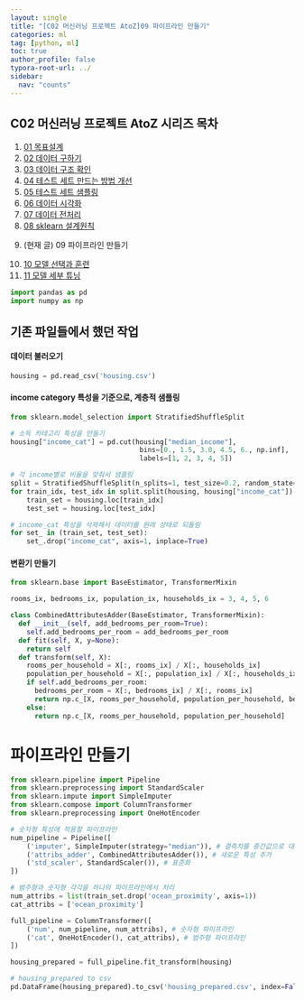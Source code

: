 ```yaml
---
layout: single
title: "[C02 머신러닝 프로젝트 AtoZ]09 파이프라인 만들기"
categories: ml
tag: [python, ml]
toc: true
author_profile: false
typora-root-url: ../
sidebar:
  nav: "counts"
---
```


 
<nav class="cods"><h2>C02 머신러닝 프로젝트 AtoZ 시리즈 목차</h2><ol><li><a href="/ml/C02_머신러닝_프로젝트_AtoZ~01_목표설계/">01 목표설계</a></li><li><a href="/ml/C02_머신러닝_프로젝트_AtoZ~02_데이터_구하기/">02 데이터 구하기</a></li><li><a href="/ml/C02_머신러닝_프로젝트_AtoZ~03_데이터_구조_확인/">03 데이터 구조 확인</a></li><li><a href="/ml/C02_머신러닝_프로젝트_AtoZ~04_테스트_세트_만드는_방법_개선/">04 테스트 세트 만드는 방법 개선</a></li><li><a href="/ml/C02_머신러닝_프로젝트_AtoZ~05_테스트_세트_샘플링/">05 테스트 세트 샘플링</a></li><li><a href="/ml/C02_머신러닝_프로젝트_AtoZ~06_데이터_시각화/">06 데이터 시각화</a></li><li><a href="/ml/C02_머신러닝_프로젝트_AtoZ~07_데이터_전처리/">07 데이터 전처리</a></li><li><a href="/ml/C02_머신러닝_프로젝트_AtoZ~08_sklearn_설계원칙/">08 sklearn 설계원칙</a></li><li><p>(현재 글) 09 파이프라인 만들기</p></li><li><a href="/ml/C02_머신러닝_프로젝트_AtoZ~10_모델_선택과_훈련/">10 모델 선택과 훈련</a></li><li><a href="/ml/C02_머신러닝_프로젝트_AtoZ~11_모델_세부_튜닝/">11 모델 세부 튜닝</a></li></ol></nav>


``` python
import pandas as pd
import numpy as np
```
## 기존 파일들에서 했던 작업
 
#### 데이터 불러오기
 

``` python
housing = pd.read_csv('housing.csv')
```
#### income category 특성을 기준으로, 계층적 샘플링
 

``` python
from sklearn.model_selection import StratifiedShuffleSplit

# 소득 카테고리 특성을 만들기
housing["income_cat"] = pd.cut(housing["median_income"],
                                bins=[0., 1.5, 3.0, 4.5, 6., np.inf],
                                labels=[1, 2, 3, 4, 5])

# 각 income별로 비율을 맞춰서 샘플링
split = StratifiedShuffleSplit(n_splits=1, test_size=0.2, random_state=42)
for train_idx, test_idx in split.split(housing, housing["income_cat"]):
    train_set = housing.loc[train_idx]
    test_set = housing.loc[test_idx]

# income_cat 특성을 삭제해서 데이터를 원래 상태로 되돌림
for set_ in (train_set, test_set):
    set_.drop("income_cat", axis=1, inplace=True)
```
#### 변환기 만들기
 

``` python
from sklearn.base import BaseEstimator, TransformerMixin

rooms_ix, bedrooms_ix, population_ix, households_ix = 3, 4, 5, 6

class CombinedAttributesAdder(BaseEstimator, TransformerMixin):
  def __init__(self, add_bedrooms_per_room=True):
    self.add_bedrooms_per_room = add_bedrooms_per_room
  def fit(self, X, y=None):
    return self
  def transform(self, X):
    rooms_per_household = X[:, rooms_ix] / X[:, households_ix]
    population_per_household = X[:, population_ix] / X[:, households_ix]
    if self.add_bedrooms_per_room:
      bedrooms_per_room = X[:, bedrooms_ix] / X[:, rooms_ix]
      return np.c_[X, rooms_per_household, population_per_household, bedrooms_per_room]
    else:
      return np.c_[X, rooms_per_household, population_per_household]
```
# 파이프라인 만들기
 

``` python
from sklearn.pipeline import Pipeline
from sklearn.preprocessing import StandardScaler
from sklearn.impute import SimpleImputer
from sklearn.compose import ColumnTransformer
from sklearn.preprocessing import OneHotEncoder

# 숫자형 특성에 적용할 파이프라인
num_pipeline = Pipeline([
    ('imputer', SimpleImputer(strategy="median")), # 결측치를 중간값으로 대체
    ('attribs_adder', CombinedAttributesAdder()), # 새로운 특성 추가
    ('std_scaler', StandardScaler()), # 표준화
])

# 범주형과 숫자형 각각을 하나의 파이프라인에서 처리
num_attribs = list(train_set.drop('ocean_proximity', axis=1))
cat_attribs = ['ocean_proximity']

full_pipeline = ColumnTransformer([
    ('num', num_pipeline, num_attribs), # 숫자형 파이프라인
    ('cat', OneHotEncoder(), cat_attribs), # 범주형 파이프라인
])

housing_prepared = full_pipeline.fit_transform(housing)

# housing_prepared to csv
pd.DataFrame(housing_prepared).to_csv('housing_prepared.csv', index=False)
```
